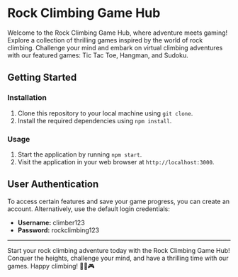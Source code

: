# Rock Climbing Game Hub

Welcome to the Rock Climbing Game Hub, where adventure meets gaming! Explore a collection of thrilling games inspired by the world of rock climbing. Challenge your mind and embark on virtual climbing adventures with our featured games: Tic Tac Toe, Hangman, and Sudoku.

## Getting Started

### Installation

1. Clone this repository to your local machine using `git clone`.
2. Install the required dependencies using `npm install`.

### Usage

1. Start the application by running `npm start`.
2. Visit the application in your web browser at `http://localhost:3000`.

## User Authentication

To access certain features and save your game progress, you can create an account. Alternatively, use the default login credentials:

- **Username:** climber123
- **Password:** rockclimbing123

---

Start your rock climbing adventure today with the Rock Climbing Game Hub! Conquer the heights, challenge your mind, and have a thrilling time with our games. Happy climbing! 🧗‍♂️🎮
